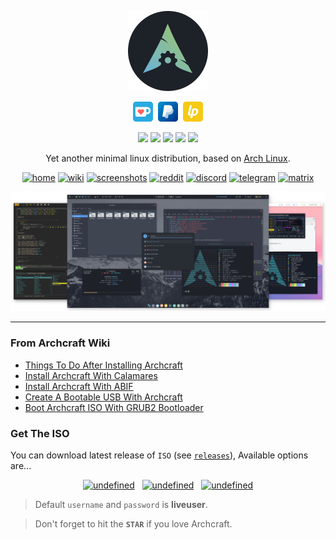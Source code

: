 <p align="center">
<a href="https://archcraft.io"><img src="https://raw.githubusercontent.com/archcraft-os/archcraft-packages/main/archcraft-artworks/files/logo/png/logo-circle/logo-circle-1.png" height="128" width="128" alt="Archcraft"></a>
</p>

<p align="center">
  <a href="https://ko-fi.com/adi1090x"><img width="32px" src="https://raw.githubusercontent.com/archcraft-os/.github/main/profile/assets/1.png" alt="Donate for Archcraft on ko-fi"></a>&nbsp;
  <a href="https://www.paypal.com/cgi-bin/webscr?cmd=_s-xclick&hosted_button_id=6VETHHYHXESRN"><img width="32px" src="https://raw.githubusercontent.com/archcraft-os/.github/main/profile/assets/2.png" alt="Donate for Archcraft via Paypal"></a>&nbsp;
  <a href="https://liberapay.com/adi1090x"><img width="32px" src="https://raw.githubusercontent.com/archcraft-os/.github/main/profile/assets/3.png" alt="Donate for Archcraft via Liberapay"></a>
</p>

<p align="center">
  <img src="https://img.shields.io/badge/Maintained%3F-Yes-green?style=flat-square">
  <img src="https://img.shields.io/github/downloads/archcraft-os/releases/total?label=downloads&logo=github&color=blue&style=flat-square">
  <img src="https://img.shields.io/sourceforge/dt/archcraft.svg?label=downloads&logo=sourceforge&color=teal&style=flat-square">
  <img src="https://img.shields.io/github/stars/archcraft-os/archcraft?style=flat-square">
  <img src="https://img.shields.io/github/issues/archcraft-os/archcraft?color=violet&style=flat-square">
</p>

<p align="center">
Yet another minimal linux distribution, based on <a href="https://www.archlinux.org">Arch Linux</a>.
</p>

<p align="center">
  <a href="https://archcraft.io" target="_blank"><img alt="home" src="https://img.shields.io/badge/HOME-blue?style=flat-square"></a>
  <a href="https://wiki.archcraft.io" target="_blank"><img alt="wiki" src="https://img.shields.io/badge/WIKI-blue?style=flat-square"></a>
  <a href="https://archcraft.io/gallery" target="_blank"><img alt="screenshots" src="https://img.shields.io/badge/SCREENSHOTS-blue?style=flat-square"></a>
  <a href="https://www.reddit.com/r/archcraft" target="_blank"><img alt="reddit" src="https://img.shields.io/badge/REDDIT-blue?style=flat-square"></a>
  <a href="https://discord.gg/3PzeJ5S7Pu" target="_blank"><img alt="discord" src="https://img.shields.io/badge/DISCORD-blue?style=flat-square"></a>
  <a href="https://t.me/archcraftos" target="_blank"><img alt="telegram" src="https://img.shields.io/badge/TELEGRAM-blue?style=flat-square"></a>
  <a href="https://matrix.to/#/#archcraft:matrix.org" target="_blank"><img alt="matrix" src="https://img.shields.io/badge/MATRIX-blue?style=flat-square"></a>
</p>

![img](https://raw.githubusercontent.com/archcraft-os/core-packages/main/calamares-config/files/calamares/branding/archcraft/welcome.png)

---

### From Archcraft Wiki

- [Things To Do After Installing Archcraft](https://wiki.archcraft.io/docs/install-archcraft/post-install)
- [Install Archcraft With Calamares](https://wiki.archcraft.io/docs/install-archcraft/install-with-calamares)
- [Install Archcraft With ABIF](https://wiki.archcraft.io/docs/install-archcraft/install-with-abif)
- [Create A Bootable USB With Archcraft](https://wiki.archcraft.io/docs/boot-iso/boot-with-usb)
- [Boot Archcraft ISO With GRUB2 Bootloader](https://wiki.archcraft.io/docs/boot-iso/boot-with-grub)

### Get The ISO

You can download latest release of `ISO` (see [`releases`](https://github.com/archcraft-os/releases)), Available options are...
<p align="center">
  <a href="https://github.com/archcraft-os/releases/releases/download/v22.07/archcraft-2022.07.18-x86_64.iso" target="_blank"><img alt="undefined" src="https://img.shields.io/badge/Download-Github-blue?style=for-the-badge&logo=github"></a>&nbsp;&nbsp;
  <a href="https://sourceforge.net/projects/archcraft/files/latest/download" target="_blank"><img alt="undefined" src="https://img.shields.io/badge/Download-Sourceforge-orange?style=for-the-badge&logo=sourceforge"></a>&nbsp;&nbsp;
  <a href="https://github.com/archcraft-os/releases/releases/download/v22.07/archcraft-2022.07.18-x86_64.iso.torrent" target="_blank"><img alt="undefined" src="https://img.shields.io/badge/Download-Torrent-magenta?style=for-the-badge&logo=discogs"></a>
</p>

> Default `username` and `password` is **liveuser**.

> Don't forget to hit the **`STAR`** if you love Archcraft.
